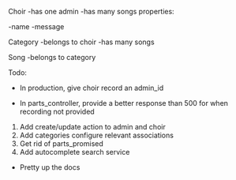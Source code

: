 Choir
-has one admin
-has many songs
properties:

-name
-message

Category
-belongs to choir
-has many songs

Song
-belongs to category


Todo:

- In production, give choir record an admin_id

- In parts_controller, provide a better response than 500 for when recording not provided

1. Add create/update action to admin and choir
2. Add categories configure relevant associations
3. Get rid of parts_promised
4. Add autocomplete search service


- Pretty up the docs